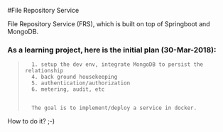 #File Repository Service

File Repository Service (FRS), which is built on top of Springboot and MongoDB.

### As a learning project, here is the initial plan (30-Mar-2018):

>       1. setup the dev env, integrate MongoDB to persist the relationship
>       4. back ground housekeeping
>       5. authentication/authorization
>       6. metering, audit, etc
>       
>       
>       The goal is to implement/deploy a service in docker.

How to do it? ;-)


